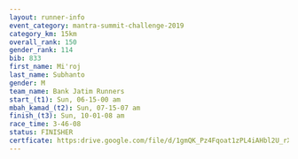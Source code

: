 ```yaml
---
layout: runner-info 
event_category: mantra-summit-challenge-2019 
category_km: 15km 
overall_rank: 150
gender_rank: 114
bib: 833
first_name: Mi'roj
last_name: Subhanto
gender: M
team_name: Bank Jatim Runners
start_(t1): Sun, 06-15-00 am
mbah_kamad_(t2): Sun, 07-15-07 am
finish_(t3): Sun, 10-01-08 am
race_time: 3-46-08
status: FINISHER
certficate: https:drive.google.com/file/d/1gmQK_Pz4Fqoat1zPL4iAHbl2U_rXTXzR/view?usp=sharing
---
```

